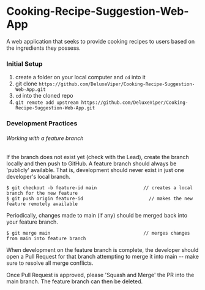 # Cooking-Recipe-Suggestion-Web-App

A web application that seeks to provide cooking recipes to users based on the ingredients they possess.

### Initial Setup

1. create a folder on your local computer and `cd` into it
2. git clone `https://github.com/DeluxeViper/Cooking-Recipe-Suggestion-Web-App.git`
3. `cd` into the cloned repo
4. `git remote add upstream https://github.com/DeluxeViper/Cooking-Recipe-Suggestion-Web-App.git`

### Development Practices

###### Working with a feature branch

If the branch does not exist yet (check with the Lead), create the branch locally and then push to GitHub. A feature branch should always be 'publicly' available. That is, development should never exist in just one developer's local branch.

```
$ git checkout -b feature-id main                 // creates a local branch for the new feature
$ git push origin feature-id                        // makes the new feature remotely available
```

Periodically, changes made to main (if any) should be merged back into your feature branch.

```
$ git merge main                                  // merges changes from main into feature branch
```

When development on the feature branch is complete, the developer should open a Pull Request for that branch attempting to merge it into main -- make sure to resolve all merge conflicts.

Once Pull Request is approved, please 'Squash and Merge' the PR into the main branch. The feature branch can then be deleted.
